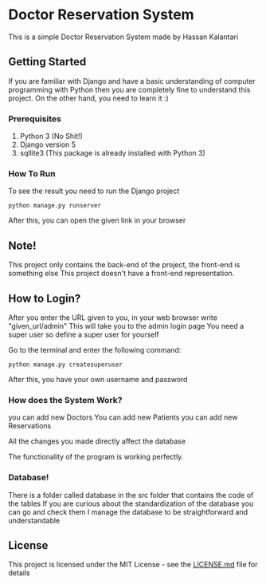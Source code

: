 # Doctor Reservation System

This is a simple Doctor Reservation System made by Hassan Kalantari

## Getting Started

If you are familiar with Django and have a basic understanding of computer programming with Python then you are completely fine to understand this project.
On the other hand, you need to learn it :)

### Prerequisites

1. Python 3 (No Shit!)
2. Django version 5
3. sqllite3 (This package is already installed with Python 3)

### How To Run

To see the result you need to run the Django project

```
python manage.py runserver
```

After this, you can open the given link in your browser

## Note!

This project only contains the back-end of the project, the front-end is something else
This project doesn't have a front-end representation.

## How to Login?

After you enter the URL given to you, in your web browser write "given_url/admin"
This will take you to the admin login page
You need a super user so define a super user for yourself

Go to the terminal and enter the following command:

```
python manage.py createsuperuser
```

After this, you have your own username and password 

### How does the System Work?

you can add new Doctors
You can add new Patients 
you can add new Reservations

All the changes you made directly affect the database

The functionality of the program is working perfectly.


### Database!

There is a folder called database in the src folder that contains the code of the tables
If you are curious about the standardization of the database you can go and check them
I manage the database to be straightforward and understandable

## License

This project is licensed under the MIT License - see the [LICENSE.md](LICENSE.md) file for details
